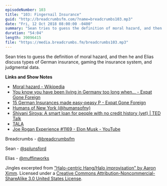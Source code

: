 ```yaml
---
episodeNumber: 103
title: "103: Fingernail Insurance"
guid: "http://breadcrumbsfm.com/?name=breadcrumbs103.mp3"
date: "Fri, 12 Oct 2018 08:00:00 -0400"
summary: "Sean tries to guess the definition of moral hazard, and then he and Elias discuss types of German insurance, gaming the insurance system, and judgmental data."
duration: "54:04"
length: 39096415
file: "https://media.breadcrumbs.fm/breadcrumbs103.mp3"
---
```

Sean tries to guess the definition of moral hazard, and then he and Elias discuss types of German insurance, gaming the insurance system, and judgmental data.

**Links and Show Notes**
- [Moral hazard - Wikipedia](https://en.wikipedia.org/wiki/Moral_hazard)
- [You know you have been living in Germany too long when... - Expat Gone Foreign](https://log.expatgoneforeign.com/2016/01/10/you-know-you-have-been-living-in-germany-too-long-when/)
- [15 German Insurances made easy-peasy P - Expat Gone Foreign](https://expatgoneforeign.com/2014/09/06/german-insurances-made-easy-peasy/15-german-insurances-made-easy-peasy-p/)
- [Humans of New York (@humansofny)](https://www.instagram.com/humansofny/)
- [Shivani Siroya: A smart loan for people with no credit history (yet) | TED Talk](https://www.ted.com/talks/shivani_siroya_a_smart_loan_for_people_with_no_credit_history_yet?language=en)
- [TALA](https://tala.co/)
- [Joe Rogan Experience #1169 - Elon Musk - YouTube](https://youtu.be/ycPr5-27vSI)

Breadcrumbs - [@breadcrumbsfm](https://twitter.com/breadcrumbsfm)

Sean - [@splunsford](https://twitter.com/splunsford)

Elias - [@muffinworks](https://twitter.com/muffinworks)

Jingles excerpted from ["Halo-centric Hang/Halo improvisation" by Aaron Ximm](http://freemusicarchive.org/music/aaron_ximm/handpans_and_the_hang/). Licensed under a [Creative Commons Attribution-Noncommercial-ShareAlike 3.0 United States License](http://creativecommons.org/licenses/by-nc-sa/3.0/us/).